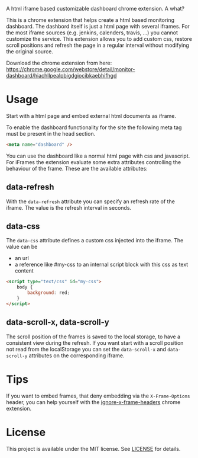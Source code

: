 A html iframe based customizable dashboard chrome extension. A what?

This is a chrome extension that helps create a html based monitoring dashboard. The dashbord
itself is just a html page with several iframes. For the most iframe sources (e.g. jenkins,
calenders, travis, ...) you cannot customize the service. This extension allows you to add
custom css, restore scroll positions and refresh the page in a regular interval without
modifying the original source.

Download the chrome extension from here: https://chrome.google.com/webstore/detail/monitor-dashboard/hiachllpealpbigdgiocibkaebhifhgd

Usage
===

Start with a html page and embed external html documents as iframe.

To enable the dashboard functionality for the site the following meta tag must be present
in the head section.

```html
<meta name="dashboard" />
```

You can use the dashboard like a normal html page with css and javascript.
For iFrames the extension evaluate some extra attributes controlling the behaviour of the
frame. These are the available attributes:

data-refresh
---

With the `data-refresh` attribute you can specify an refresh rate of the iframe. The value
is the refresh interval in seconds.

data-css
---

The `data-css` attribute defines a custom css injected into the iframe. The value can be

* an url
* a reference like #my-css to an internal script block with this css as text content

```html
<script type="text/css" id="my-css">
    body {
        background: red;
    }
</script>
```

data-scroll-x, data-scroll-y
---

The scroll position of the frames is saved to the local storage, to have a consistent view
during the refresh. If you want start with a scroll position not read from the
localStorage you can set the `data-scroll-x` and `data-scroll-y` attributes on the
corresponding iframe.


Tips
===

If you want to embed frames, that deny embedding via the `X-Frame-Options` header, you
can help yourself with the
[ignore-x-frame-headers](https://chrome.google.com/webstore/detail/ignore-x-frame-headers/gleekbfjekiniecknbkamfmkohkpodhe) chrome extension.

License
===

This project is available under the MIT license. See [LICENSE](https://github.com/it-ony/dashboard/blob/master/LICENSE) for details.








